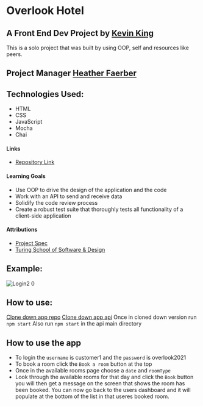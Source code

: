 # Overlook Hotel

## A Front End Dev Project by [Kevin King](https://github.com/King13k?tab=repositories)
This is a solo project that was built by using OOP, self and resources like peers.


## Project Manager [Heather Faerber](https://github.com/hfaerber)

## Technologies Used:
- HTML
- CSS
- JavaScript
- Mocha
- Chai


#### Links
*  [Repository Link](https://github.com/King13k/Overlook)

#### Learning Goals
* Use OOP to drive the design of the application and the code
* Work with an API to send and receive data
* Solidify the code review process
* Create a robust test suite that thoroughly tests all functionality of a client-side application

#### Attributions
* [Project Spec](https://frontend.turing.edu/projects/overlook.html)
* [Turing School of Software & Design](https://frontend.turing.edu/)

## Example:
![Login2 0](https://user-images.githubusercontent.com/89759609/165428594-fee2e407-4804-4f8c-99b7-5a0ee3a4fd78.gif)

## How to use:
[Clone down app repo](https://github.com/King13k/Overlook)
[Clone down app api](https://github.com/turingschool-examples/overlook-api)
Once in cloned down version run `npm start`
Also run `npm start` in the api main directory




## How to use the app
 - To login the `username` is customer1 and the `password` is overlook2021
 - To book a room click the `Book a room` button at the top
 - Once in the available rooms page choose a `date` and `roomType`
 - Look through the available rooms for that day and click the `Book` button you will then get a message on the screen that shows the room has been booked. You can now go back to the users dashboard and it will populate at the bottom of the list in that useres booked room.
